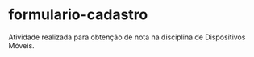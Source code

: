 # formulario-cadastro
Atividade realizada para obtenção de nota na disciplina de Dispositivos Móveis.

